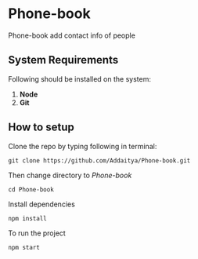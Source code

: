 # Phone-book
Phone-book add contact info of people

## System Requirements
Following should be installed on the system:
1. **Node**
2. **Git**

## How to setup
Clone the repo by typing following in terminal:

```
git clone https://github.com/Addaitya/Phone-book.git 

```

Then change directory to _Phone-book_
```
cd Phone-book
```

Install dependencies
```
npm install
```

To run the project
```
npm start
```